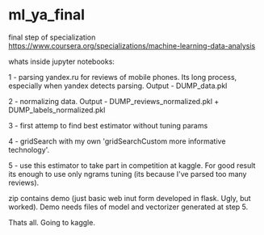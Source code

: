 # ml_ya_final
final step of specialization https://www.coursera.org/specializations/machine-learning-data-analysis

whats inside jupyter notebooks:

 1 - parsing yandex.ru for reviews of mobile phones. Its long process, especially when yandex detects parsing. Output - DUMP_data.pkl
 
 2 - normalizing data. Output - DUMP_reviews_normalized.pkl + DUMP_labels_normalized.pkl
 
 3 - first attemp to find best estimator without tuning params
 
 4 - gridSearch with my own 'gridSearchCustom more informative technology'.
 
 5 - use this estimator to take part in competition at kaggle. For good result its enough to use only ngrams tuning (its because I've parsed too many reviews). 

zip contains demo (just basic web inut form developed in flask. Ugly, but worked). Demo needs files of model and vectorizer generated at step 5. 

Thats all.
Going to kaggle.
